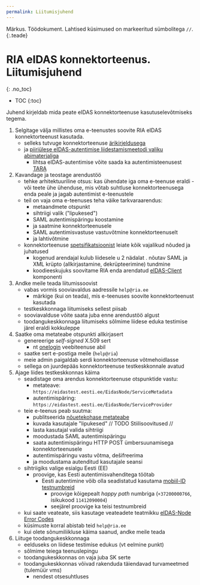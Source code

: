 ```yaml
---
permalink: Liitumisjuhend
---
```


Märkus. Töödokument. Lahtised küsimused on markeeritud sümbolitega `//`. 
{:.teade}

# RIA eIDAS konnektorteenus. Liitumisjuhend
{: .no_toc}

- TOC
{:toc}

Juhend kirjeldab mida peate eIDAS konnektorteenuse kasutuselevõtmiseks tegema.

1. Selgitage välja millistes oma e-teenustes soovite RIA eIDAS konnektorteenust kasutada.
    - selleks tutvuge konnektorteenuse [ärikirjeldusega](Arikirjeldus)
    - ja [piiriülese eIDAS-autentimise liidestamismeetodi valiku abimaterjaliga](Valik)
        - lihtsa eIDAS-autentimise võite saada ka autentimisteenusest [TARA](https://e-gov.github.io/TARA-Doku/)
2. Kavandage ja teostage arendustöö
    - tehke arhitektuuriline otsus: kas ühendate iga oma e-teenuse eraldi - või teete ühe ühenduse, mis võtab suhtluse konnektorteenusega enda peale ja jagab autentimist e-teenustele
    - teil on vaja oma e-teenuses teha väike tarkvaraarendus:
        - metaandmete otspunkt
        - sihtriigi valik ("lipukesed")
        - SAML autentimispäringu koostamine 
        - ja saatmine konnektorteenusele
        - SAML autentimisvastuse vastuvõtmine konnektorteenuselt
        - ja lahtivõtmine
    - konnektorteenuse [spetsifikatsioonist](Spetsifikatsioon) leiate kõik vajalikud nõuded ja juhatused
        - kogenud arendajal kulub liidesele u 2 nädalat
        . nõutav SAML ja XML krüpto (allkirjastamine, dekrüpteerimine) tundmine
        - koodieeskujuks soovitame RIA enda arendatud [eIDAS-Client](https://github.com/e-gov/eIDAS-Client) komponenti
3. Andke meile teada liitumissoovist
    - vabas vormis sooviavaldus aadressile `help@ria.ee`
        - märkige (kui on teada), mis e-teenuses soovite konnektorteenust kasutada
    - testkeskkonnaga liitumiseks sellest piisab
    - sooviavalduse võite saata juba enne arendustöö algust
    - toodangukeskkonnaga liitumiseks sõlmime liidese eduka testimise järel eraldi kokkuleppe
4. Saatke oma metateabe otspunkti allkirjasert
    - genereerige _self-signed_ X.509 sert
        - nt [onelogin](https://developers.onelogin.com/saml/online-tools/x509-certs/obtain-self-signed-certs) veebiteenuse abil
    - saatke sert e-postiga meile (`help@ria`)
    - meie admin paigaldab serdi konnektorteenuse võtmehoidlasse
    - sellega on juurdepääs konnektorteenuse testkeskkonnale avatud
5. Ajage liides testkeskkonnas käima
    - seadistage oma arendus konnektorteenuse otspunktide vastu:
        - metateave: `https://eidastest.eesti.ee/EidasNode/ServiceMetadata`
        - autentimispäring: `https://eidastest.eesti.ee/EidasNode/ServiceProvider`
    - teie e-teenus peab suutma:
        - publitseerida [nõuetekohase metateabe](Spetsifikatsioon#53-teenusepakkuja-metateave)
        - kuvada kasutajale "lipukesed" // TODO Stiilisoovitused //
        - lasta kasutajal valida sihtriigi
        - moodustada SAML autentimispäringu
        - saata autentimispäringu HTTP POST ümbersuunamisega konnektorteenusele
        - autentimispäringu vastu võtma, dešifreerima
        - ja moodustama autenditud kasutajale seansi
    - sihtriigiks valige esialgu Eesti (EE)
        - proovige, kas Eesti autentimisvahenditega töötab
            - Eesti autentimine võib olla seadistatud kasutama [mobiil-ID testnumbreid](https://www.id.ee/?id=36373)
                - proovige kõigepealt _happy path_ numbriga (`+37200000766`, isikukood `11412090004`)
                - seejärel proovige ka teisi testnumbreid  
    - kui saate veateate, siis kasutage veateadete teatmikku [eIDAS-Node Error Codes](https://ec.europa.eu/cefdigital/wiki/display/CEFDIGITAL/eIDAS-Node+-+Current+release)
    - küsimuste korral abistab teid `help@ria.ee`
    - kui olete sõnumiliikluse käima saanud, andke meile teada
6. Liituge toodangukeskkonnaga
    - eelduseks on liidese testimise edukus (vt eelmine punkt)
    - sõlmime teiega teenuslepingu
    - toodangukeskkonnas on vaja juba SK serte
    - toodangukeskkonnas võivad rakenduda täiendavad turvameetmed (tulemüür vms)
        - nendest otsesuhtluses
